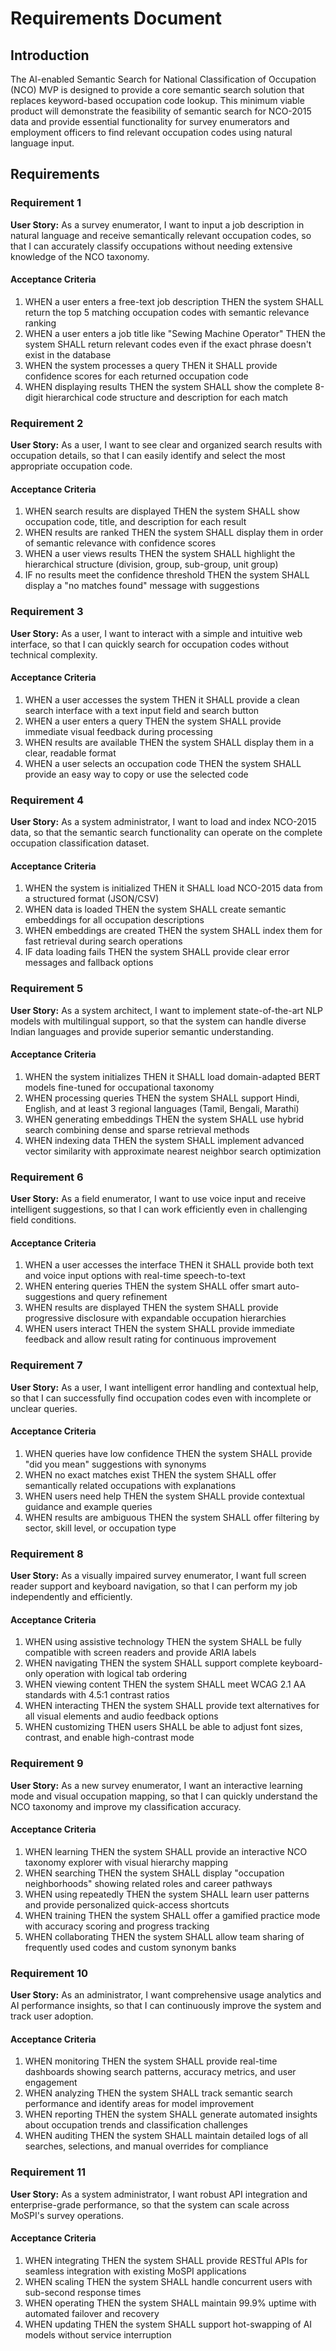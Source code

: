 # Requirements Document

## Introduction

The AI-enabled Semantic Search for National Classification of Occupation (NCO) MVP is designed to provide a core semantic search solution that replaces keyword-based occupation code lookup. This minimum viable product will demonstrate the feasibility of semantic search for NCO-2015 data and provide essential functionality for survey enumerators and employment officers to find relevant occupation codes using natural language input.

## Requirements

### Requirement 1

**User Story:** As a survey enumerator, I want to input a job description in natural language and receive semantically relevant occupation codes, so that I can accurately classify occupations without needing extensive knowledge of the NCO taxonomy.

#### Acceptance Criteria

1. WHEN a user enters a free-text job description THEN the system SHALL return the top 5 matching occupation codes with semantic relevance ranking
2. WHEN a user enters a job title like "Sewing Machine Operator" THEN the system SHALL return relevant codes even if the exact phrase doesn't exist in the database
3. WHEN the system processes a query THEN it SHALL provide confidence scores for each returned occupation code
4. WHEN displaying results THEN the system SHALL show the complete 8-digit hierarchical code structure and description for each match

### Requirement 2

**User Story:** As a user, I want to see clear and organized search results with occupation details, so that I can easily identify and select the most appropriate occupation code.

#### Acceptance Criteria

1. WHEN search results are displayed THEN the system SHALL show occupation code, title, and description for each result
2. WHEN results are ranked THEN the system SHALL display them in order of semantic relevance with confidence scores
3. WHEN a user views results THEN the system SHALL highlight the hierarchical structure (division, group, sub-group, unit group)
4. IF no results meet the confidence threshold THEN the system SHALL display a "no matches found" message with suggestions

### Requirement 3

**User Story:** As a user, I want to interact with a simple and intuitive web interface, so that I can quickly search for occupation codes without technical complexity.

#### Acceptance Criteria

1. WHEN a user accesses the system THEN it SHALL provide a clean search interface with a text input field and search button
2. WHEN a user enters a query THEN the system SHALL provide immediate visual feedback during processing
3. WHEN results are available THEN the system SHALL display them in a clear, readable format
4. WHEN a user selects an occupation code THEN the system SHALL provide an easy way to copy or use the selected code

### Requirement 4

**User Story:** As a system administrator, I want to load and index NCO-2015 data, so that the semantic search functionality can operate on the complete occupation classification dataset.

#### Acceptance Criteria

1. WHEN the system is initialized THEN it SHALL load NCO-2015 data from a structured format (JSON/CSV)
2. WHEN data is loaded THEN the system SHALL create semantic embeddings for all occupation descriptions
3. WHEN embeddings are created THEN the system SHALL index them for fast retrieval during search operations
4. IF data loading fails THEN the system SHALL provide clear error messages and fallback options

### Requirement 5

**User Story:** As a system architect, I want to implement state-of-the-art NLP models with multilingual support, so that the system can handle diverse Indian languages and provide superior semantic understanding.

#### Acceptance Criteria

1. WHEN the system initializes THEN it SHALL load domain-adapted BERT models fine-tuned for occupational taxonomy
2. WHEN processing queries THEN the system SHALL support Hindi, English, and at least 3 regional languages (Tamil, Bengali, Marathi)
3. WHEN generating embeddings THEN the system SHALL use hybrid search combining dense and sparse retrieval methods
4. WHEN indexing data THEN the system SHALL implement advanced vector similarity with approximate nearest neighbor search optimization

### Requirement 6

**User Story:** As a field enumerator, I want to use voice input and receive intelligent suggestions, so that I can work efficiently even in challenging field conditions.

#### Acceptance Criteria

1. WHEN a user accesses the interface THEN it SHALL provide both text and voice input options with real-time speech-to-text
2. WHEN entering queries THEN the system SHALL offer smart auto-suggestions and query refinement
3. WHEN results are displayed THEN the system SHALL provide progressive disclosure with expandable occupation hierarchies
4. WHEN users interact THEN the system SHALL provide immediate feedback and allow result rating for continuous improvement

### Requirement 7

**User Story:** As a user, I want intelligent error handling and contextual help, so that I can successfully find occupation codes even with incomplete or unclear queries.

#### Acceptance Criteria

1. WHEN queries have low confidence THEN the system SHALL provide "did you mean" suggestions with synonyms
2. WHEN no exact matches exist THEN the system SHALL offer semantically related occupations with explanations
3. WHEN users need help THEN the system SHALL provide contextual guidance and example queries
4. WHEN results are ambiguous THEN the system SHALL offer filtering by sector, skill level, or occupation type

### Requirement 8

**User Story:** As a visually impaired survey enumerator, I want full screen reader support and keyboard navigation, so that I can perform my job independently and efficiently.

#### Acceptance Criteria

1. WHEN using assistive technology THEN the system SHALL be fully compatible with screen readers and provide ARIA labels
2. WHEN navigating THEN the system SHALL support complete keyboard-only operation with logical tab ordering
3. WHEN viewing content THEN the system SHALL meet WCAG 2.1 AA standards with 4.5:1 contrast ratios
4. WHEN interacting THEN the system SHALL provide text alternatives for all visual elements and audio feedback options
5. WHEN customizing THEN users SHALL be able to adjust font sizes, contrast, and enable high-contrast mode

### Requirement 9

**User Story:** As a new survey enumerator, I want an interactive learning mode and visual occupation mapping, so that I can quickly understand the NCO taxonomy and improve my classification accuracy.

#### Acceptance Criteria

1. WHEN learning THEN the system SHALL provide an interactive NCO taxonomy explorer with visual hierarchy mapping
2. WHEN searching THEN the system SHALL display "occupation neighborhoods" showing related roles and career pathways
3. WHEN using repeatedly THEN the system SHALL learn user patterns and provide personalized quick-access shortcuts
4. WHEN training THEN the system SHALL offer a gamified practice mode with accuracy scoring and progress tracking
5. WHEN collaborating THEN the system SHALL allow team sharing of frequently used codes and custom synonym banks

### Requirement 10

**User Story:** As an administrator, I want comprehensive usage analytics and AI performance insights, so that I can continuously improve the system and track user adoption.

#### Acceptance Criteria

1. WHEN monitoring THEN the system SHALL provide real-time dashboards showing search patterns, accuracy metrics, and user engagement
2. WHEN analyzing THEN the system SHALL track semantic search performance and identify areas for model improvement
3. WHEN reporting THEN the system SHALL generate automated insights about occupation trends and classification challenges
4. WHEN auditing THEN the system SHALL maintain detailed logs of all searches, selections, and manual overrides for compliance

### Requirement 11

**User Story:** As a system administrator, I want robust API integration and enterprise-grade performance, so that the system can scale across MoSPI's survey operations.

#### Acceptance Criteria

1. WHEN integrating THEN the system SHALL provide RESTful APIs for seamless integration with existing MoSPI applications
2. WHEN scaling THEN the system SHALL handle concurrent users with sub-second response times
3. WHEN operating THEN the system SHALL maintain 99.9% uptime with automated failover and recovery
4. WHEN updating THEN the system SHALL support hot-swapping of AI models without service interruption
